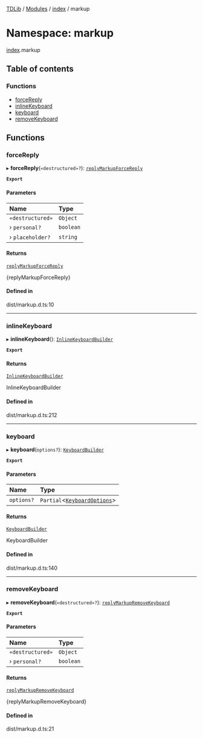 [TDLib](../README.md) / [Modules](../modules.md) / [index](index.md) / markup

# Namespace: markup

[index](index.md).markup

## Table of contents

### Functions

- [forceReply](index.markup.md#forcereply)
- [inlineKeyboard](index.markup.md#inlinekeyboard)
- [keyboard](index.markup.md#keyboard)
- [removeKeyboard](index.markup.md#removekeyboard)

## Functions

### forceReply

▸ **forceReply**(`«destructured»?`): [`replyMarkupForceReply`](index.types.default.md#replymarkupforcereply)

**`Export`**

#### Parameters

| Name | Type |
| :------ | :------ |
| `«destructured»` | `Object` |
| › `personal?` | `boolean` |
| › `placeholder?` | `string` |

#### Returns

[`replyMarkupForceReply`](index.types.default.md#replymarkupforcereply)

{replyMarkupForceReply}

#### Defined in

dist/markup.d.ts:10

___

### inlineKeyboard

▸ **inlineKeyboard**(): [`InlineKeyboardBuilder`](../classes/index._internal_.InlineKeyboardBuilder.md)

**`Export`**

#### Returns

[`InlineKeyboardBuilder`](../classes/index._internal_.InlineKeyboardBuilder.md)

InlineKeyboardBuilder

#### Defined in

dist/markup.d.ts:212

___

### keyboard

▸ **keyboard**(`options?`): [`KeyboardBuilder`](../classes/index._internal_.KeyboardBuilder.md)

**`Export`**

#### Parameters

| Name | Type |
| :------ | :------ |
| `options?` | `Partial`<[`KeyboardOptions`](index._internal_.md#keyboardoptions)\> |

#### Returns

[`KeyboardBuilder`](../classes/index._internal_.KeyboardBuilder.md)

KeyboardBuilder

#### Defined in

dist/markup.d.ts:140

___

### removeKeyboard

▸ **removeKeyboard**(`«destructured»?`): [`replyMarkupRemoveKeyboard`](index.types.default.md#replymarkupremovekeyboard)

**`Export`**

#### Parameters

| Name | Type |
| :------ | :------ |
| `«destructured»` | `Object` |
| › `personal?` | `boolean` |

#### Returns

[`replyMarkupRemoveKeyboard`](index.types.default.md#replymarkupremovekeyboard)

{replyMarkupRemoveKeyboard}

#### Defined in

dist/markup.d.ts:21
